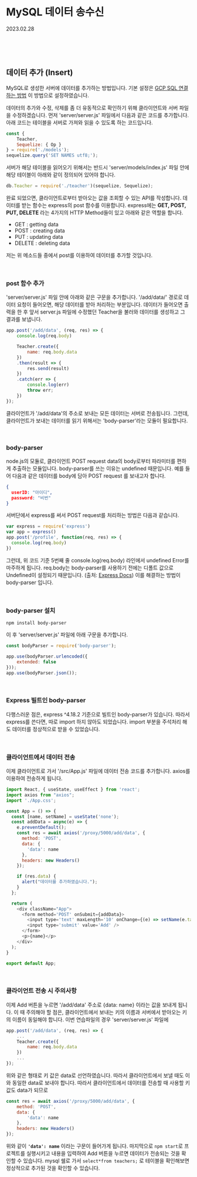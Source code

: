 # MySQL 데이터 송수신

2023.02.28

<br/>
<br/>
<br/>

## 데이터 추가 (Insert)

MySQL로 생성한 서버에 데이터를 추가하는 방법입니다. 기본 설정은 [GCP SQL 연결하는 방법](https://github.com/SeokjunMoon/my-blog/blob/main/summary.md#google-cloud-platform-sql-%EC%97%B0%EA%B2%B0) 이 방법으로 설정하였습니다.

데이터의 추가와 수정, 삭제를 좀 더 유동적으로 확인하기 위해 클라이언트와 서버 파일을 수정하겠습니다. 먼저 'server/server.js' 파일에서 다음과 같은 코드를 추가합니다. 아래 코드는 테이블을 서버로 가져와 읽을 수 있도록 하는 코드입니다.

```javascript
const {
    Teacher,
    Sequelize: { Op }
} = require('./models');
sequelize.query('SET NAMES utf8;');
```

서버가 해당 테이블을 읽어오기 위해서는 반드시 'server/models/index.js' 파일 안에 해당 테이블이 아래와 같이 정의되어 있어야 합니다. 

```javascript
db.Teacher = require('./teacher')(sequelize, Sequelize);
```

완료 되었으면, 클라이언트로부터 받아오는 값을 조회할 수 있는 API를 작성합니다. 데이터를 받는 함수는 express의 post 함수를 이용합니다. express에는 **GET, POST, PUT, DELETE** 라는 4가지의 HTTP Method들이 있고 아래와 같은 역할을 합니다.
- GET : getting data
- POST : creating data
- PUT : updating data
- DELETE : deleting data

저는 위 메소드들 중에서 post를 이용하여 데이터를 추가할 것입니다. 

<br/>

### post 함수 추가

'server/server.js' 파일 안에 아래와 같은 구문을 추가합니다. '/add/data/' 경로로 데이터 요청이 들어오면, 해당 데이터를 받아 처리하는 부분입니다. 데이터가 들어오면 출력을 한 후 앞서 server.js 파일에 수정했던 Teacher을 불러와 데이터를 생성하고 그 결과를 보냅니다. 

```javascript
app.post('/add/data', (req, res) => {
    console.log(req.body)

    Teacher.create({
        name: req.body.data
    })
    .then(result => {
        res.send(result)
    })
    .catch(err => {
        console.log(err)
        throw err;
    })
});
```

클라이언트가 '/add/data'의 주소로 보내는 모든 데이터는 서버로 전송됩니다. 그런데, 클라이언트가 보내는 데이터를 읽기 위해서는 'body-parser'라는 모듈이 필요합니다. 

<br/>

### body-parser
node.js의 모듈로, 클라이언트 POST request data의 body로부터 파라미터를 편하게 추출하는 모듈입니다. body-parser를 쓰는 이유는 undefined 때문입니다. 예를 들어 다음과 같은 데이터를 body에 담아 POST request 를 보내고자 합니다.

```json
{
  userID: "아이디",
  password: "비번"
}
```

서버단에서 express를 써서 POST request를 처리하는 방법은 다음과 같습니다.

```javascript
var express = require('express')
var app = express()
app.post('/profile', function(req, res) => {
  console.log(req.body)
})
```

그런데, 위 코드 기준 5번째 줄 console.log(req.body) 라인에서 undefined Error를 마주하게 됩니다. req.body는 body-parser를 사용하기 전에는 디폴트 값으로 Undefined이 설정되기 때문입니다. (출처: [Express Docs](https://expressjs.com/en/4x/api.html#app.post.method)) 이를 해결하는 방법이 body-parser 입니다.

<br/>

### body-parser 설치

```shell
npm install body-parser
```

이 후 'server/server.js' 파일에 아래 구문을 추가합니다.

```javascript
const bodyParser = require('body-parser');

app.use(bodyParser.urlencoded({
    extended: false
}));
app.use(bodyParser.json());
```

<br/>

### Express 빌트인 body-parser

다행스러운 점은, express ^4.18.2 기준으로 빌트인 body-parser가 있습니다. 따라서 express를 쓴다면, 따로 import 하지 않아도 되었습니다. import 부분을 주석처리 해도 데이터를 정상적으로 받을 수 있었습니다.

<br/>

### 클라이언트에서 데이터 전송

이제 클라이언트로 가서 '/src/App.js' 파일에 데이터 전송 코드를 추가합니다. axios를 이용하여 전송하게 됩니다.

```javascript
import React, { useState, useEffect } from 'react';
import axios from "axios";
import './App.css';

const App = () => {
  const [name, setName] = useState('none');
  const addData = async(e) => {
    e.preventDefault();
    const res = await axios('/proxy/5000/add/data', {
      method: 'POST',
      data: {
        'data': name
      },
      headers: new Headers()
    });

    if (res.data) {
      alert("데이터를 추가하였습니다.");
    }
  };

  return (
    <div className="App">
      <form method='POST' onSubmit={addData}>
        <input type='text' maxLength='10' onChange={(e) => setName(e.target.value)} />
        <input type='submit' value='Add' />
      </form>
      <p>{name}</p>
    </div>
  );
}

export default App;
```

<br/>

### 클라이언트 전송 시 주의사항

이제 Add 버튼을 누르면 '/add/data' 주소로 {data: name} 이라는 값을 보내게 됩니다. 이 때 주의해야 할 점은, 클라이언트에서 보내는 키의 이름과 서버에서 받아오는 키의 이름이 동일해야 합니다. 이번 연습파일의 경우 'server/server.js' 파일에

```javascript
app.post('/add/data', (req, res) => {
    ...
    Teacher.create({
        name: req.body.data
    })
    ...
});
```

위와 같은 형태로 키 값은 data로 선언하였습니다. 따라서 클라이언트에서 보낼 때도 이와 동일한 data로 보내야 합니다. 따라서 클라이언트에서 데이터를 전송할 때 사용할 키 값도 data가 되므로

```javascript
const res = await axios('/proxy/5000/add/data', {
    method: 'POST',
    data: {
        'data': name
    },
    headers: new Headers()
});
```

위와 같이 **```'data': name```** 이라는 구문이 들어가게 됩니다. 마지막으로 ```npm start```로 프로젝트를 실행시키고 내용을 입력하여 Add 버튼을 누르면 데이터가 전송되는 것을 확인할 수 있습니다. mysql 쉘로 가서 ```select*from teachers;``` 로 테이블을 확인해보면 정상적으로 추가된 것을 확인할 수 있습니다.